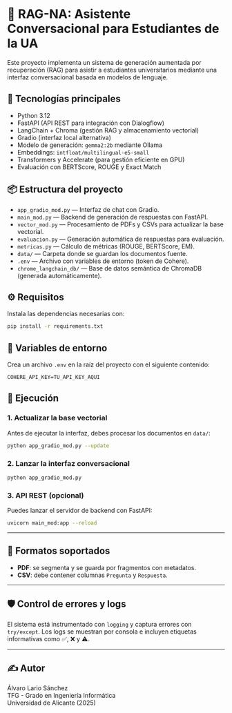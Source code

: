 # 🧠 RAG-NA: Asistente Conversacional para Estudiantes de la UA

Este proyecto implementa un sistema de generación aumentada por recuperación (RAG) para asistir a estudiantes universitarios mediante una interfaz conversacional basada en modelos de lenguaje.

## 🧱 Tecnologías principales

- Python 3.12
- FastAPI (API REST para integración con Dialogflow)
- LangChain + Chroma (gestión RAG y almacenamiento vectorial)
- Gradio (interfaz local alternativa)
- Modelo de generación: `gemma2:2b` mediante Ollama
- Embeddings: `intfloat/multilingual-e5-small`
- Transformers y Accelerate (para gestión eficiente en GPU)
- Evaluación con BERTScore, ROUGE y Exact Match

## 📦 Estructura del proyecto

- `app_gradio_mod.py` — Interfaz de chat con Gradio.
- `main_mod.py` — Backend de generación de respuestas con FastAPI.
- `vector_mod.py` — Procesamiento de PDFs y CSVs para actualizar la base vectorial.
- `evaluacion.py` — Generación automática de respuestas para evaluación.
- `metricas.py` — Cálculo de métricas (ROUGE, BERTScore, EM).
- `data/` — Carpeta donde se guardan los documentos fuente.
- `.env` — Archivo con variables de entorno (token de Cohere).
- `chrome_langchain_db/` — Base de datos semántica de ChromaDB (generada automáticamente).

## ⚙️ Requisitos

Instala las dependencias necesarias con:

```bash
pip install -r requirements.txt
```
## 🔐 Variables de entorno

Crea un archivo `.env` en la raíz del proyecto con el siguiente contenido:

```
COHERE_API_KEY=TU_API_KEY_AQUI
```
## 🚀 Ejecución

### 1. Actualizar la base vectorial

Antes de ejecutar la interfaz, debes procesar los documentos en `data/`:

```bash
python app_gradio_mod.py --update
```

### 2. Lanzar la interfaz conversacional

```bash
python app_gradio_mod.py
```

### 3. API REST (opcional)

Puedes lanzar el servidor de backend con FastAPI:

```bash
uvicorn main_mod:app --reload
```

---

## 🧪 Formatos soportados

- **PDF**: se segmenta y se guarda por fragmentos con metadatos.
- **CSV**: debe contener columnas `Pregunta` y `Respuesta`.

---

## 🛡️ Control de errores y logs

El sistema está instrumentado con `logging` y captura errores con `try/except`.
Los logs se muestran por consola e incluyen etiquetas informativas como ✅, ❌ y ⚠️.

---

## ✍️ Autor

Álvaro Lario Sánchez  
TFG - Grado en Ingeniería Informática  
Universidad de Alicante (2025)